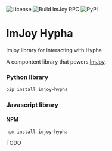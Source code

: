 ![License](https://img.shields.io/github/license/imjoy-team/imjoy-hypha.svg)
![Build ImJoy RPC](https://github.com/imjoy-team/imjoy-hypha/workflows/Build%20ImJoy%20RPC/badge.svg)
![PyPI](https://img.shields.io/pypi/v/imjoy-hypha.svg?style=popout)

# ImJoy Hypha

Imjoy library for interacting with Hypha

A compontent library that powers [ImJoy](https://imjoy.io).

### Python library
```bash
pip install imjoy-hypha
```

### Javascript library

#### NPM
```
npm install imjoy-hypha
```

TODO
